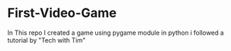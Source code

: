 # First-Video-Game
In This repo I created a game using pygame module in python i followed a tutorial by "Tech with Tim"  
